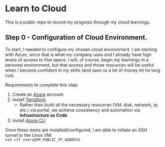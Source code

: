 # Learn to Cloud 

This is a public repo to record my progress through my cloud learnings.

## Step 0 - Configuration of Cloud Environment.

To start, I needed to configure my chosen cloud environment. I am starting with Azure, since that is what my company uses and I already have high levels of access to that space. I will, of course, begin my learnings in a personal environment, but that access and those resources will be useful when I become confident in my skills (and save us a lot of money int he long run).

Requirements to complete this step:
1. Create an [Azure](https://portal.azure.com/#home) account.
2. Install [Terraform](https://developer.hashicorp.com/terraform/install)
    + Rather than build all the necessary resources (VM, disk, network, ip, etc.) via portal, we achieve consistency and automation via **Infrastructure as Code**.
3. Install [Azure CLI](https://learn.microsoft.com/en-us/cli/azure/install-azure-cli)

Once these items are installed/configured, I am able to initiate an SSH tunnel to the Linux VM: <br />
`ssh ctf_users@VM_PUBLIC_IP_ADDRESS`
